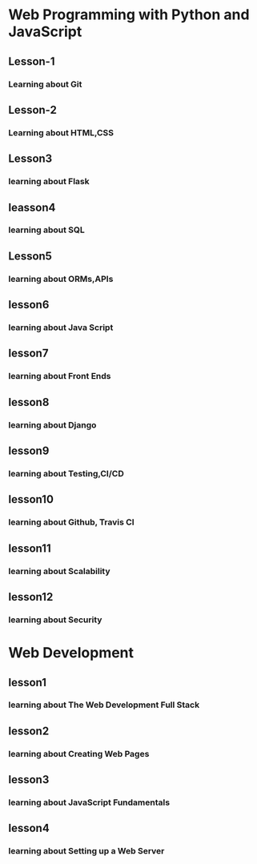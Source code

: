 # Web Programming with Python and JavaScript
<html>
  <h2>Lesson-1</h2>
  <h3>Learning about Git</h3>
  <h2>Lesson-2</h2>
  <h3>Learning about HTML,CSS</h3>
  <h2>Lesson3</h2>
  <h3>learning about Flask </h3>
  <h2>leasson4</h2>
  <h3>learning about SQL </h3>
  <h2>Lesson5</h2>
  <h3>learning about ORMs,APIs </h3>
  <h2>lesson6</h2>
  <h3>learning about Java Script </h3>
  <h2>lesson7</h2>
  <h3>learning about Front Ends </h3>
  <h2>lesson8</h2>
  <h3>learning about Django </h3>
  <h2>lesson9</h2>
  <h3>learning about Testing,CI/CD </h3>
  <h2>lesson10</h2>
  <h3>learning about Github, Travis CI </h3>
  <h2>lesson11</h2>
  <h3>learning about Scalability </h3>
  <h2>lesson12</h2>
  <h3>learning about Security </h3>
  
  
  
  <h1> Web Development</h1>
  
  <h2>lesson1</h2>
  <h3>learning about The Web Development Full Stack</h3>
  <h2>lesson2</h2>
  <h3>learning about Creating Web Pages</h3>
  <h2>lesson3</h2>
  <h3>learning about JavaScript Fundamentals</h3>
  <h2>lesson4</h2>
  <h3>learning about Setting up a Web Server</h3>
  </html>
